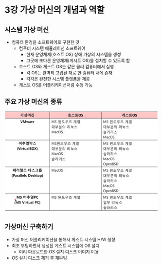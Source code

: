 # 3강 가상 머신의 개념과 역할

## 시스템 가상 머신

- 컴퓨터 환경을 소프트웨어로 구현한 것
    - 컴푸터 시스템 에뮬레이션 소프트웨어
        - 현재 운영체제(호스트 OS) 상에 가상의 시스템을 생성
        - 그곳에 또다른 운영체제(게시트 OS)를 설치할 수 있도록 함
    - 호스트 OS와 게스트 OS는 같은 물리 컴퓨터에서 실행
        - 각 OS는 완벽히 고립된 채로 한 컴퓨터 내에 존재
        - 각각은 완전한 시스템 플랫폼을 제공
    - 게스트 OS를 어플리케이션처럼 수행 가능

## 주요 가상 머신의 종류
![images](/Resources/ch.03/1.png)


## 가상머신 구축하기

- 가상 머신 어플리케이션을 통해서 게스트 시스템 H/W 생성
- 최초 부팅하면서 생성된 게스트 시스템에 OS 설치
    - 미리 다운로드한 OS 설치 디스크 이미지 이용
- OS 설치 디스크 제거 후 재부팅